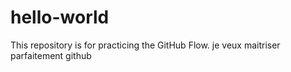 # hello-world
This repository is for practicing the GitHub Flow.
je veux maitriser parfaitement github
